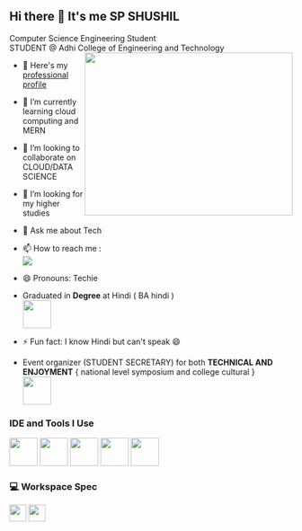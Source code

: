 ## Hi there 👋 It's me SP SHUSHIL

Computer Science Engineering Student <br>
STUDENT @ Adhi College of Engineering and Technology <br>
<img align="right" width="370" height="290" src="https://camo.githubusercontent.com/2366b34bb903c09617990fb5fff4622f3e941349e846ddb7e73df872a9d21233/68747470733a2f2f63646e2e6472696262626c652e636f6d2f75736572732f3733303730332f73637265656e73686f74732f363538313234332f6176656e746f2e676966">
- 🔭 Here's my [professional profile](https://sp-shushil-portfolio.vercel.app/)                                                 
- 🌱 I’m currently learning cloud computing and MERN
- 👯 I’m looking to collaborate on CLOUD/DATA SCIENCE
- 🤔 I’m looking for my higher studies 
- 💬 Ask me about Tech
- 📫 How to reach me :
<br />  [<img src="https://img.shields.io/badge/LinkedIn-0077B5?style=for-the-badge&logo=linkedin&logoColor=white" />](https://www.linkedin.com/in/sp-shushil-876149230?utm_source=share&utm_campaign=share_via&utm_content=profile&utm_medium=android_app)
- 😄 Pronouns: Techie
- Graduated in **Degree** at Hindi ( BA hindi ) <br>
  <img height="50" width="50" src="https://github.com/user-attachments/assets/d29ba48d-9bad-4acf-aaa8-a99eede93357"/>

- ⚡ Fun fact: I know Hindi but can't speak 😄
- Event organizer (STUDENT SECRETARY) for both **TECHNICAL AND ENJOYMENT** { national level symposium and college cultural } <br>
<img height="50" width="50" src="https://cebroid.vercel.app/static/media/Cebroid.8be58ecbabd1e4d1e540.png" /><br>


### IDE and Tools I Use
<img height="50" width="50" src="https://img.icons8.com/color/48/000000/visual-studio-code-2019.png"/> <img height="50" width="50" src="https://1000logos.net/wp-content/uploads/2016/11/Cisco-logo.png"/>  <img height="50" width="50" src="https://i2.wp.com/blog.rimuhosting.com/wp-content/uploads/2014/07/centos_logo.png"/> <img height="50" width="50" src="https://img.icons8.com/color/48/000000/figma--v1.png"/> <img height="50" src="https://static.vecteezy.com/system/resources/thumbnails/048/759/334/small_2x/canva-transparent-icon-free-png.png"/> 


### 💻 Workspace Spec
<img height="30" src="https://encrypted-tbn0.gstatic.com/images?q=tbn:ANd9GcTM4WBVIZAJ6ossI_wnz7i65Xt5jNH85NLUPLRwXDDRYEmtj6f9ECM4ZDFAq3inwumWm2U&usqp=CAU"> <img height="30" src="https://img.shields.io/badge/AMD-Ryzen_5_4600H-ED1C24?style=for-the-badge&logo=amd&logoColor=white"/> 
